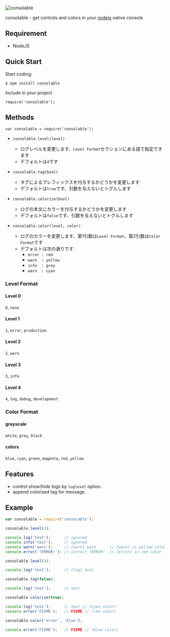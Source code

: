 ![consolable](https://photos-5.dropbox.com/t/0/AAB_l0JQJIfJOBc1zYBQieE1CL1bNnsPhGsSBongoeH9rA/10/112615465/jpeg/32x32/2/1350468000/0/2/consolable.jpg/szivIHnEjJL7rh-JGHZmla-UAHju7Wy6BM52vvOX8nY?size=800x600)

  consolable - get controls and colors in your [nodejs](http://nodejs.org) native console


## Requirement

  * NodeJS


## Quick Start

  Start coding:

    $ npm install consolable

  Include in your project

    require('consolable');


## Methods

    var consolable = require('consolable');

* `consolable.level(level)`
  * ログレベルを変更します、`Level Format`セクションにある語で指定できます
  * デフォルトは`4`です

* `consolable.tag(bool)`
  * タグによるプレフィックスを付与するかどうかを変更します
  * デフォルトは`true`です、引数を与えないとトグルします

* `consolable.colorize(bool)`
  * ログの本文にカラーを付与するかどうかを変更します
  * デフォルトは`false`です、引数を与えないとトグルします

* `consolable.color(level, color)`
  * ログのカラーを変更します、第1引数は`Level Format`、第2引数は`Color Format`です
  * デフォルトは次の通りです
    * `error : red`
    * `warn  : yellow`
    * `info  : grey`
    * `warn  : cyan`

### Level Format

#### Level 0

  `0`, `none`

#### Level 1

  `1`, `error`, `production`

#### Level 2

  `2`, `warn`

#### Level 3

  `3`, `info`

#### Level 4

  `4`, `log`, `debug`, `development`


### Color Format

#### grayscale

  `white`, `grey`, `black`

#### colors

  `blue`, `cyan`, `green`, `magenta`, `red`, `yellow`


## Features

  * control show/hide logs by `loglevel` option.
  * append colorized tag for message.


## Example

```js
var consolable = require('consorable');

consolable.level(2);

console.log('test');      // ignored
console.info('test');     // ignored
console.warn('warn');     // [warn] warn      // [warn] is yellow color
console.error('!ERROR!'); // [error] !ERROR!  // [error] is red color

consolable.level(4);

console.log('test');      // [log] test

consolable.tag(false);

console.log('test');      // test

consolable.colorize(true);

console.log('test');      // test // (cyan color)
console.error('FIXME');   // FIXME // (red color)

consolable.color('error', 'blue');

console.error('FIXME');   // FIXME // (blue color)
```

